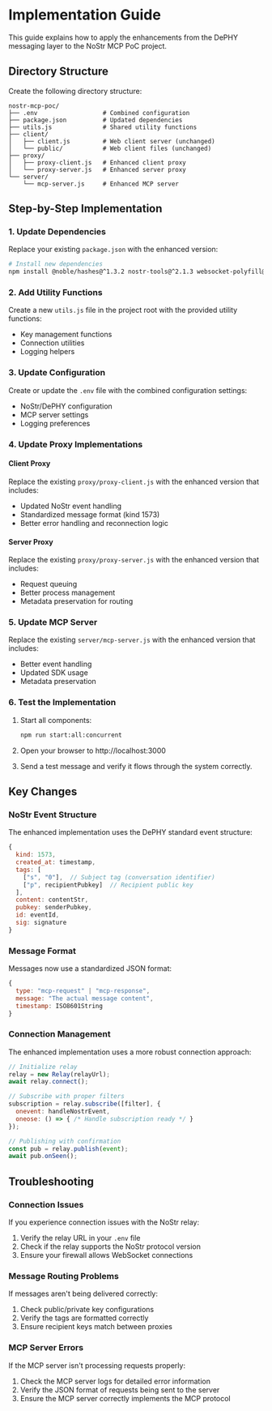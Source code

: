 # Implementation Guide

This guide explains how to apply the enhancements from the DePHY messaging layer to the NoStr MCP PoC project.

## Directory Structure

Create the following directory structure:

```
nostr-mcp-poc/
├── .env                  # Combined configuration
├── package.json          # Updated dependencies
├── utils.js              # Shared utility functions
├── client/
│   ├── client.js         # Web client server (unchanged)
│   └── public/           # Web client files (unchanged)
├── proxy/
│   ├── proxy-client.js   # Enhanced client proxy
│   └── proxy-server.js   # Enhanced server proxy
└── server/
    └── mcp-server.js     # Enhanced MCP server
```

## Step-by-Step Implementation

### 1. Update Dependencies

Replace your existing `package.json` with the enhanced version:

```bash
# Install new dependencies
npm install @noble/hashes@^1.3.2 nostr-tools@^2.1.3 websocket-polyfill@^0.0.3
```

### 2. Add Utility Functions

Create a new `utils.js` file in the project root with the provided utility functions:

- Key management functions
- Connection utilities
- Logging helpers

### 3. Update Configuration

Create or update the `.env` file with the combined configuration settings:
- NoStr/DePHY configuration
- MCP server settings
- Logging preferences

### 4. Update Proxy Implementations

#### Client Proxy

Replace the existing `proxy/proxy-client.js` with the enhanced version that includes:
- Updated NoStr event handling
- Standardized message format (kind 1573)
- Better error handling and reconnection logic

#### Server Proxy

Replace the existing `proxy/proxy-server.js` with the enhanced version that includes:
- Request queuing
- Better process management
- Metadata preservation for routing

### 5. Update MCP Server

Replace the existing `server/mcp-server.js` with the enhanced version that includes:
- Better event handling
- Updated SDK usage
- Metadata preservation

### 6. Test the Implementation

1. Start all components:
   ```bash
   npm run start:all:concurrent
   ```

2. Open your browser to http://localhost:3000

3. Send a test message and verify it flows through the system correctly.

## Key Changes

### NoStr Event Structure

The enhanced implementation uses the DePHY standard event structure:

```javascript
{
  kind: 1573,
  created_at: timestamp,
  tags: [
    ["s", "0"],  // Subject tag (conversation identifier)
    ["p", recipientPubkey]  // Recipient public key
  ],
  content: contentStr,
  pubkey: senderPubkey,
  id: eventId,
  sig: signature
}
```

### Message Format

Messages now use a standardized JSON format:

```javascript
{
  type: "mcp-request" | "mcp-response",
  message: "The actual message content",
  timestamp: ISO8601String
}
```

### Connection Management

The enhanced implementation uses a more robust connection approach:

```javascript
// Initialize relay
relay = new Relay(relayUrl);
await relay.connect();

// Subscribe with proper filters
subscription = relay.subscribe([filter], {
  onevent: handleNostrEvent,
  oneose: () => { /* Handle subscription ready */ }
});

// Publishing with confirmation
const pub = relay.publish(event);
await pub.onSeen();
```

## Troubleshooting

### Connection Issues

If you experience connection issues with the NoStr relay:

1. Verify the relay URL in your `.env` file
2. Check if the relay supports the NoStr protocol version
3. Ensure your firewall allows WebSocket connections

### Message Routing Problems

If messages aren't being delivered correctly:

1. Check public/private key configurations
2. Verify the tags are formatted correctly
3. Ensure recipient keys match between proxies

### MCP Server Errors

If the MCP server isn't processing requests properly:

1. Check the MCP server logs for detailed error information
2. Verify the JSON format of requests being sent to the server
3. Ensure the MCP server correctly implements the MCP protocol